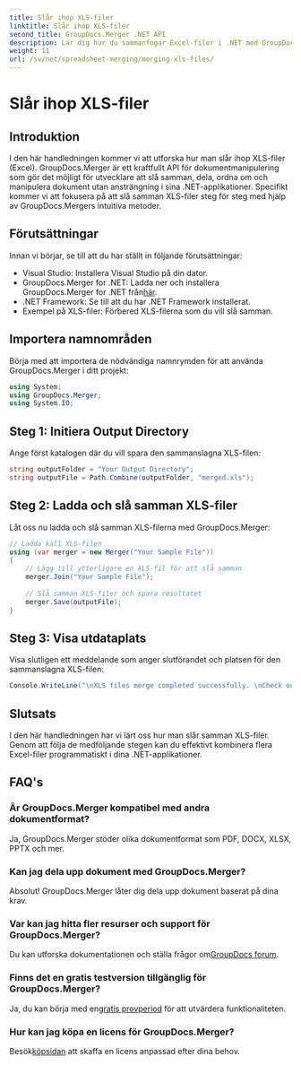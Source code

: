 ```yaml
---
title: Slår ihop XLS-filer
linktitle: Slår ihop XLS-filer
second_title: GroupDocs.Merger .NET API
description: Lär dig hur du sammanfogar Excel-filer i .NET med GroupDocs.Merger för sömlös dokumenthantering. Följ vår steg-för-steg handledning.
weight: 11
url: /sv/net/spreadsheet-merging/merging-xls-files/
---
```


# Slår ihop XLS-filer

## Introduktion
I den här handledningen kommer vi att utforska hur man slår ihop XLS-filer (Excel). GroupDocs.Merger är ett kraftfullt API för dokumentmanipulering som gör det möjligt för utvecklare att slå samman, dela, ordna om och manipulera dokument utan ansträngning i sina .NET-applikationer. Specifikt kommer vi att fokusera på att slå samman XLS-filer steg för steg med hjälp av GroupDocs.Mergers intuitiva metoder.
## Förutsättningar
Innan vi börjar, se till att du har ställt in följande förutsättningar:
- Visual Studio: Installera Visual Studio på din dator.
-  GroupDocs.Merger for .NET: Ladda ner och installera GroupDocs.Merger for .NET från[här](https://releases.groupdocs.com/merger/net/).
- .NET Framework: Se till att du har .NET Framework installerat.
- Exempel på XLS-filer: Förbered XLS-filerna som du vill slå samman.

## Importera namnområden
Börja med att importera de nödvändiga namnrymden för att använda GroupDocs.Merger i ditt projekt:
```csharp
using System; 
using GroupDocs.Merger;
using System.IO;
```
## Steg 1: Initiera Output Directory
Ange först katalogen där du vill spara den sammanslagna XLS-filen:
```csharp
string outputFolder = "Your Output Directory";
string outputFile = Path.Combine(outputFolder, "merged.xls");
```
## Steg 2: Ladda och slå samman XLS-filer
Låt oss nu ladda och slå samman XLS-filerna med GroupDocs.Merger:
```csharp
// Ladda käll XLS-filen
using (var merger = new Merger("Your Sample File"))
{
    // Lägg till ytterligare en XLS-fil för att slå samman
    merger.Join("Your Sample File");
    
    // Slå samman XLS-filer och spara resultatet
    merger.Save(outputFile);
}
```
## Steg 3: Visa utdataplats
Visa slutligen ett meddelande som anger slutförandet och platsen för den sammanslagna XLS-filen:
```csharp
Console.WriteLine("\nXLS files merge completed successfully. \nCheck output in {0}", outputFolder);
```

## Slutsats
I den här handledningen har vi lärt oss hur man slår samman XLS-filer. Genom att följa de medföljande stegen kan du effektivt kombinera flera Excel-filer programmatiskt i dina .NET-applikationer.

## FAQ's
### Är GroupDocs.Merger kompatibel med andra dokumentformat?
Ja, GroupDocs.Merger stöder olika dokumentformat som PDF, DOCX, XLSX, PPTX och mer.
### Kan jag dela upp dokument med GroupDocs.Merger?
Absolut! GroupDocs.Merger låter dig dela upp dokument baserat på dina krav.
### Var kan jag hitta fler resurser och support för GroupDocs.Merger?
Du kan utforska dokumentationen och ställa frågor om[GroupDocs forum](https://forum.groupdocs.com/c/merger/32).
### Finns det en gratis testversion tillgänglig för GroupDocs.Merger?
 Ja, du kan börja med en[gratis provperiod](https://releases.groupdocs.com/) för att utvärdera funktionaliteten.
### Hur kan jag köpa en licens för GroupDocs.Merger?
 Besök[köpsidan](https://purchase.groupdocs.com/buy) att skaffa en licens anpassad efter dina behov.